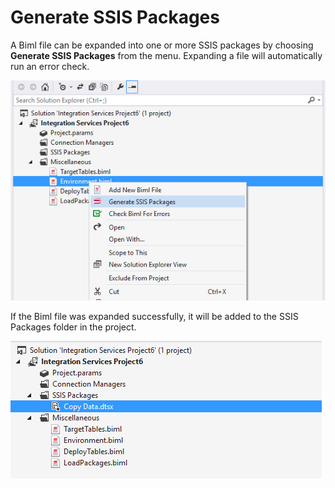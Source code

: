 # Generate SSIS Packages

A Biml file can be expanded into one or more SSIS packages by choosing **Generate SSIS Packages** from the menu. Expanding a file will automatically run an error check.

![Generate SSIS Packages](../images/generate-packages.jpg "Generate SSIS Packages")

If the Biml file was expanded successfully, it will be added to the SSIS Packages folder in the project.

![Created Package](../images/created-package.jpg "Created Package")